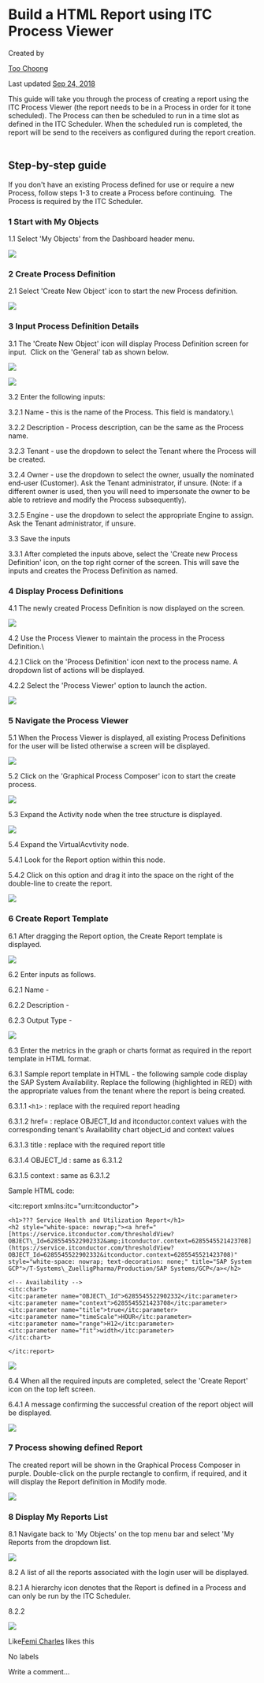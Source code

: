 Build a HTML Report using ITC Process Viewer
============================================

Created by

[Too Choong](/people/5b7619017825cb0653519756?ref=confluence&src=profilecard)

Last updated [Sep 24, 2018](/wiki/pages/diffpagesbyversion.action?pageId=597262458&selectedPageVersions=13&selectedPageVersions=14)

This guide will take you through the process of creating a report using the ITC Process Viewer (the report needs to be in a Process in order for it tone scheduled). The Process can then be scheduled to run in a time slot as defined in the ITC Scheduler. When the scheduled run is completed, the report will be send to the receivers as configured during the report creation.  

Step-by-step guide
------------------

If you don't have an existing Process defined for use or require a new Process, follow steps 1-3 to create a Process before continuing.  The Process is required by the ITC Scheduler.

### 1 Start with My Objects

1.1 Select 'My Objects' from the Dashboard header menu.

![](https://itconductor.atlassian.net/wiki/download/thumbnails/597262458/image2018-9-18_16-38-35.png?version=1&modificationDate=1537252720386&cacheVersion=1&api=v2&width=257&height=249)

  

### 2 Create Process Definition

2.1 Select 'Create New Object' icon to start the new Process definition.

![](https://itconductor.atlassian.net/wiki/download/thumbnails/597262458/image2018-9-19_15-10-34.png?version=1&modificationDate=1537333838759&cacheVersion=1&api=v2&width=700&height=252)

  

### 3 Input Process Definition Details

3.1 The 'Create New Object' icon will display Process Definition screen for input.  Click on the 'General' tab as shown below.

![](https://itconductor.atlassian.net/wiki/download/thumbnails/597262458/image2018-9-19_15-23-8.png?version=1&modificationDate=1537334593865&cacheVersion=1&api=v2&width=700&height=276)

  

![](https://itconductor.atlassian.net/wiki/download/thumbnails/597262458/image2018-9-19_16-17-18.png?version=1&modificationDate=1537337845440&cacheVersion=1&api=v2&width=700&height=497)

  

3.2 Enter the following inputs:

3.2.1 Name - this is the name of the Process. This field is mandatory.\\

3.2.2 Description - Process description, can be the same as the Process name.

3.2.3 Tenant - use the dropdown to select the Tenant where the Process will be created.

3.2.4 Owner - use the dropdown to select the owner, usually the nominated end-user (Customer). Ask the Tenant administrator, if unsure. (Note: if a different owner is used, then you will need to impersonate the owner to be able to retrieve and modify the Process subsequently).

3.2.5 Engine - use the dropdown to select the appropriate Engine to assign. Ask the Tenant administrator, if unsure.

  

3.3 Save the inputs

3.3.1 After completed the inputs above, select the 'Create new Process Definition' icon, on the top right corner of the screen. This will save the inputs and creates the Process Definition as named.

  

### 4 Display Process Definitions

4.1 The newly created Process Definition is now displayed on the screen.

![](https://itconductor.atlassian.net/wiki/download/thumbnails/597262458/image2018-9-20_14-20-12.png?version=1&modificationDate=1537417216977&cacheVersion=1&api=v2&width=300&height=378)

  

4.2 Use the Process Viewer to maintain the process in the Process Definition.\\

4.2.1 Click on the 'Process Definition' icon next to the process name. A dropdown list of actions will be displayed.

4.2.2 Select the 'Process Viewer' option to launch the action.

![](https://itconductor.atlassian.net/wiki/download/thumbnails/597262458/image2018-9-21_14-28-19.png?version=1&modificationDate=1537504104735&cacheVersion=1&api=v2&width=300&height=429)

  

### 5 Navigate the Process Viewer

5.1 When the Process Viewer is displayed, all existing Process Definitions for the user will be listed otherwise a <blank> screen will be displayed.

![](https://itconductor.atlassian.net/wiki/download/thumbnails/597262458/image2018-9-20_14-44-38.png?version=1&modificationDate=1537418682612&cacheVersion=1&api=v2&width=300&height=391)

  

5.2 Click on the 'Graphical Process Composer' icon to start the create process. 

![](https://itconductor.atlassian.net/wiki/download/thumbnails/597262458/image2018-9-21_14-46-45.png?version=1&modificationDate=1537505209700&cacheVersion=1&api=v2&width=300&height=391)

  

5.3 Expand the Activity node when the tree structure is displayed.

![](https://itconductor.atlassian.net/wiki/download/thumbnails/597262458/image2018-9-20_15-6-26.png?version=1&modificationDate=1537419990979&cacheVersion=1&api=v2&width=300&height=402)

  

5.4 Expand the VirtualAcvtivity node.

5.4.1 Look for the Report option within this node.

5.4.2 Click on this option and drag it into the space on the right of the double-line to create the report.

![](https://itconductor.atlassian.net/wiki/download/thumbnails/597262458/image2018-9-20_15-11-32.png?version=1&modificationDate=1537420296825&cacheVersion=1&api=v2&width=300&height=378)

  

### 6 Create Report Template

6.1 After dragging the Report option, the Create Report template is displayed.

![](https://itconductor.atlassian.net/wiki/download/thumbnails/597262458/image2018-9-20_15-44-16.png?version=1&modificationDate=1537422261529&cacheVersion=1&api=v2&width=1000&height=492)

  

6.2 Enter inputs as follows.

6.2.1 Name - 

6.2.2 Description - 

6.2.3 Output Type -

![](https://itconductor.atlassian.net/wiki/download/thumbnails/597262458/image2018-9-21_15-43-7.png?version=1&modificationDate=1537508593825&cacheVersion=1&api=v2&width=1000&height=507)

  

6.3 Enter the metrics in the graph or charts format as required in the report template in HTML format.

6.3.1 Sample report template in HTML - the following sample code display the SAP System Availability. Replace the following (highlighted in RED) with the appropriate values from the tenant where the report is being created.

6.3.1.1 `<h1>` : replace with the required report heading

6.3.1.2 href= : replace OBJECT\_Id and itconductor.context values with the corresponding tenant's Availability chart object\_id and context values

6.3.1.3 title : replace with the required report title

6.3.1.4 OBJECT\_Id : same as 6.3.1.2

6.3.1.5 context : same as 6.3.1.2

  

Sample HTML code:

<itc:report xmlns:itc="urn:itconductor">  
```
<h1>??? Service Health and Utilization Report</h1>  
<h2 style="white-space: nowrap;"><a href="[https://service.itconductor.com/thresholdView?OBJECT\_Id=6285545522902332&amp;itconductor.context=6285545521423708](https://service.itconductor.com/thresholdView?OBJECT_Id=6285545522902332&itconductor.context=6285545521423708)" style="white-space: nowrap; text-decoration: none;" title="SAP System GCP">/T-Systems\_ZuelligPharma/Production/SAP Systems/GCP</a></h2>

<!-- Availability -->  
<itc:chart>  
<itc:parameter name="OBJECT\_Id">6285545522902332</itc:parameter>  
<itc:parameter name="context">6285545521423708</itc:parameter>  
<itc:parameter name="title">true</itc:parameter>  
<itc:parameter name="timeScale">HOUR</itc:parameter>  
<itc:parameter name="range">H12</itc:parameter>  
<itc:parameter name="fit">width</itc:parameter>  
</itc:chart>

</itc:report>
```
  

![](https://itconductor.atlassian.net/wiki/download/thumbnails/597262458/image2018-9-20_15-48-18.png?version=1&modificationDate=1537422504576&cacheVersion=1&api=v2&width=1000&height=538)

  

6.4 When all the required inputs are completed, select the 'Create Report' icon on the top left screen.

6.4.1 A message confirming the successful creation of the report object will be displayed.

![](https://itconductor.atlassian.net/wiki/download/thumbnails/597262458/image2018-9-21_16-40-35.png?version=1&modificationDate=1537512044245&cacheVersion=1&api=v2&width=1000&height=511)

  

### 7 Process showing defined Report

The created report will be shown in the Graphical Process Composer in purple. Double-click on the purple rectangle to confirm, if required, and it will display the Report definition in Modify mode.

![](https://itconductor.atlassian.net/wiki/download/thumbnails/597262458/image2018-9-20_15-50-26.png?version=1&modificationDate=1537422630806&cacheVersion=1&api=v2&width=300&height=330)

  

### 8 Display My Reports List

8.1 Navigate back to 'My Objects' on the top menu bar and select 'My Reports from the dropdown list. 

![](https://itconductor.atlassian.net/wiki/download/thumbnails/597262458/image2018-9-25_13-30-36.png?version=1&modificationDate=1537846242442&cacheVersion=1&api=v2&width=300&height=292)

  

8.2 A list of all the reports associated with the login user will be displayed. 

8.2.1 A hierarchy icon denotes that the Report is defined in a Process and can only be run by the ITC Scheduler.

8.2.2 

![](https://itconductor.atlassian.net/wiki/download/thumbnails/597262458/image2018-9-25_13-47-55.png?version=1&modificationDate=1537847281145&cacheVersion=1&api=v2&width=1000&height=135)

  

  

Like[Femi Charles](/people/5af51ee979a85f559261f6cf?ref=confluence&src=profileCard) likes this

No labels

Write a comment…
